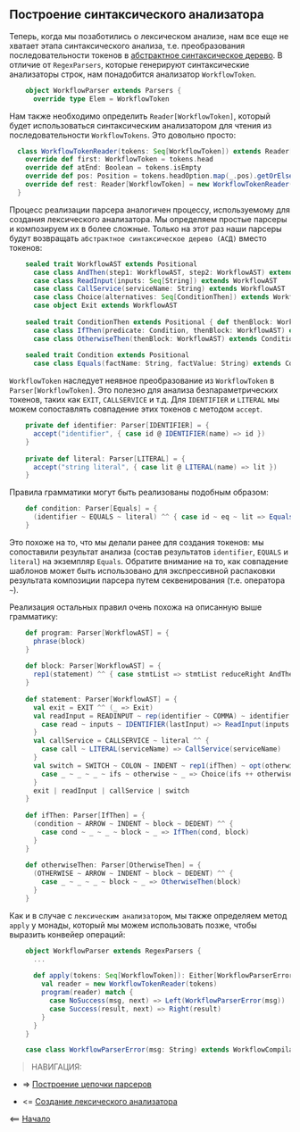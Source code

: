 ## Построение синтаксического анализатора

Теперь, когда мы позаботились о лексическом анализе, нам все еще не хватает этапа синтаксического анализа, т.е. 
преобразования последовательности токенов в [абстрактное синтаксическое дерево](https://ru.wikipedia.org/wiki/Абстрактное_синтаксическое_дерево). 
В отличие от `RegexParsers`, которые генерируют синтаксические анализаторы строк, нам понадобится анализатор `WorkflowToken`.

<!-- code -->
```scala
    object WorkflowParser extends Parsers {
      override type Elem = WorkflowToken
```

Нам также необходимо определить `Reader[WorkflowToken]`, который будет использоваться синтаксическим анализатором для чтения 
из последовательности `WorkflowTokens`. Это довольно просто:

<!-- code -->
```scala
  class WorkflowTokenReader(tokens: Seq[WorkflowToken]) extends Reader[WorkflowToken] {
    override def first: WorkflowToken = tokens.head
    override def atEnd: Boolean = tokens.isEmpty
    override def pos: Position = tokens.headOption.map(_.pos).getOrElse(NoPosition)
    override def rest: Reader[WorkflowToken] = new WorkflowTokenReader(tokens.tail)
  }
```

Процесс реализации парсера аналогичен процессу, используемому для создания лексического анализатора. 
Мы определяем простые парсеры и композируем их в более сложные. 
Только на этот раз наши парсеры будут возвращать `абстрактное синтаксическое дерево (АСД)` вместо токенов:

<!-- code -->
```scala
    sealed trait WorkflowAST extends Positional
      case class AndThen(step1: WorkflowAST, step2: WorkflowAST) extends WorkflowAST
      case class ReadInput(inputs: Seq[String]) extends WorkflowAST
      case class CallService(serviceName: String) extends WorkflowAST
      case class Choice(alternatives: Seq[ConditionThen]) extends WorkflowAST
      case object Exit extends WorkflowAST
    
    sealed trait ConditionThen extends Positional { def thenBlock: WorkflowAST }
      case class IfThen(predicate: Condition, thenBlock: WorkflowAST) extends ConditionThen
      case class OtherwiseThen(thenBlock: WorkflowAST) extends ConditionThen
    
    sealed trait Condition extends Positional
      case class Equals(factName: String, factValue: String) extends Condition
```

`WorkflowToken` наследует неявное преобразование из `WorkflowToken` в `Parser[WorkflowToken]`. 
Это полезно для анализа безпараметрических токенов, таких как `EXIT`, `CALLSERVICE` и т.д. 
Для `IDENTIFIER` и `LITERAL` мы можем сопоставлять совпадение этих токенов с методом `accept`.

<!-- code -->
```scala
    private def identifier: Parser[IDENTIFIER] = {
      accept("identifier", { case id @ IDENTIFIER(name) => id })
    }
    
    private def literal: Parser[LITERAL] = {
      accept("string literal", { case lit @ LITERAL(name) => lit })
    }
```

Правила грамматики могут быть реализованы подобным образом:

<!-- code -->
```scala
    def condition: Parser[Equals] = {
      (identifier ~ EQUALS ~ literal) ^^ { case id ~ eq ~ lit => Equals(id, lit) }
    }
```

Это похоже на то, что мы делали ранее для создания токенов: мы сопоставили результат анализа 
(состав результатов `identifier`, `EQUALS` и `literal`) на экземпляр `Equals`. 
Обратите внимание на то, как совпадение шаблонов может быть использовано для экспрессивной распаковки результата композиции 
парсера путем секвенирования (т.е. оператора `~`).

Реализация остальных правил очень похожа на описанную выше грамматику:

<!-- code -->
```scala
    def program: Parser[WorkflowAST] = {
      phrase(block)
    }
    
    def block: Parser[WorkflowAST] = {
      rep1(statement) ^^ { case stmtList => stmtList reduceRight AndThen }
    }
    
    def statement: Parser[WorkflowAST] = {
      val exit = EXIT ^^ (_ => Exit)
      val readInput = READINPUT ~ rep(identifier ~ COMMA) ~ identifier ^^ {
        case read ~ inputs ~ IDENTIFIER(lastInput) => ReadInput(inputs.map(_._1.str) ++ List(lastInput))
      }
      val callService = CALLSERVICE ~ literal ^^ {
        case call ~ LITERAL(serviceName) => CallService(serviceName)
      }
      val switch = SWITCH ~ COLON ~ INDENT ~ rep1(ifThen) ~ opt(otherwiseThen) ~ DEDENT ^^ {
        case _ ~ _ ~ _ ~ ifs ~ otherwise ~ _ => Choice(ifs ++ otherwise)
      }
      exit | readInput | callService | switch
    }
    
    def ifThen: Parser[IfThen] = {
      (condition ~ ARROW ~ INDENT ~ block ~ DEDENT) ^^ {
        case cond ~ _ ~ _ ~ block ~ _ => IfThen(cond, block)
      }
    }
    
    def otherwiseThen: Parser[OtherwiseThen] = {
      (OTHERWISE ~ ARROW ~ INDENT ~ block ~ DEDENT) ^^ {
        case _ ~ _ ~ _ ~ block ~ _ => OtherwiseThen(block)
      }
    }
```

Как и в случае с `лексическим анализатором`, мы также определяем метод `apply` у монады, 
который мы можем использовать позже, чтобы выразить конвейер операций:

<!-- code -->
```scala
    object WorkflowParser extends RegexParsers {
      ...
    
      def apply(tokens: Seq[WorkflowToken]): Either[WorkflowParserError, WorkflowAST] = {
        val reader = new WorkflowTokenReader(tokens)
        program(reader) match {
          case NoSuccess(msg, next) => Left(WorkflowParserError(msg))
          case Success(result, next) => Right(result)
        }
      }
    }
```

<!-- code -->
```scala
    case class WorkflowParserError(msg: String) extends WorkflowCompilationError
```

>НАВИГАЦИЯ:

* => [Построение цепочки парсеров](https://github.com/steklopod/LexerParser/blob/master/src/main/resources/docs/p03-Pipelining.md)

* <= [Создание лексического анализатора](https://github.com/steklopod/LexerParser/blob/master/src/main/resources/docs/p01-Building_Lexer.md)

<== [Начало](https://github.com/steklopod/LexerParser/blob/master/README.md)


